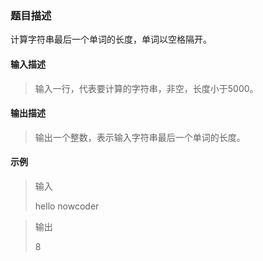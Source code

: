 ### 题目描述  

计算字符串最后一个单词的长度，单词以空格隔开。  

#### 输入描述  

> 输入一行，代表要计算的字符串，非空，长度小于5000。

#### 输出描述  

> 输出一个整数，表示输入字符串最后一个单词的长度。  

#### 示例  

> 输入  
> 
> hello nowcoder  

> 输出  
> 
> 8
